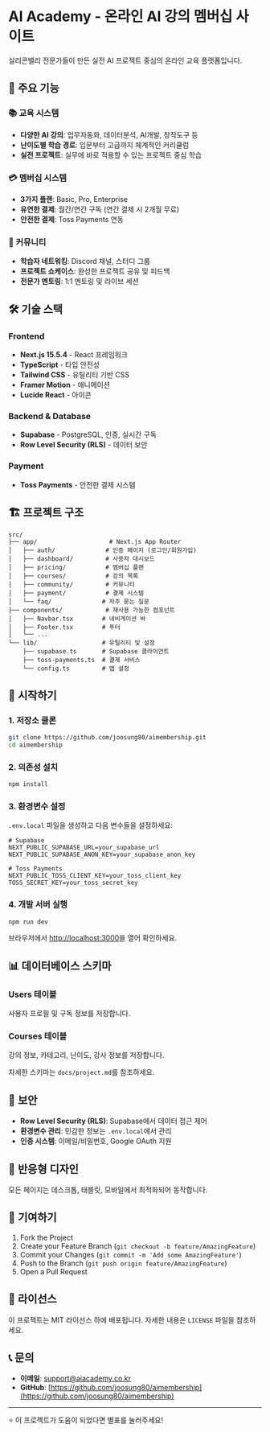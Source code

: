 # AI Academy - 온라인 AI 강의 멤버십 사이트

실리콘밸리 전문가들이 만든 실전 AI 프로젝트 중심의 온라인 교육 플랫폼입니다.

## 🚀 주요 기능

### 📚 교육 시스템
- **다양한 AI 강의**: 업무자동화, 데이터분석, AI개발, 창작도구 등
- **난이도별 학습 경로**: 입문부터 고급까지 체계적인 커리큘럼
- **실전 프로젝트**: 실무에 바로 적용할 수 있는 프로젝트 중심 학습

### 💳 멤버십 시스템
- **3가지 플랜**: Basic, Pro, Enterprise
- **유연한 결제**: 월간/연간 구독 (연간 결제 시 2개월 무료)
- **안전한 결제**: Toss Payments 연동

### 👥 커뮤니티
- **학습자 네트워킹**: Discord 채널, 스터디 그룹
- **프로젝트 쇼케이스**: 완성한 프로젝트 공유 및 피드백
- **전문가 멘토링**: 1:1 멘토링 및 라이브 세션

## 🛠 기술 스택

### Frontend
- **Next.js 15.5.4** - React 프레임워크
- **TypeScript** - 타입 안전성
- **Tailwind CSS** - 유틸리티 기반 CSS
- **Framer Motion** - 애니메이션
- **Lucide React** - 아이콘

### Backend & Database
- **Supabase** - PostgreSQL, 인증, 실시간 구독
- **Row Level Security (RLS)** - 데이터 보안

### Payment
- **Toss Payments** - 안전한 결제 시스템

## 🏗 프로젝트 구조

```
src/
├── app/                    # Next.js App Router
│   ├── auth/              # 인증 페이지 (로그인/회원가입)
│   ├── dashboard/         # 사용자 대시보드
│   ├── pricing/           # 멤버십 플랜
│   ├── courses/           # 강의 목록
│   ├── community/         # 커뮤니티
│   ├── payment/           # 결제 시스템
│   └── faq/              # 자주 묻는 질문
├── components/            # 재사용 가능한 컴포넌트
│   ├── Navbar.tsx        # 네비게이션 바
│   ├── Footer.tsx        # 푸터
│   └── ...
└── lib/                  # 유틸리티 및 설정
    ├── supabase.ts       # Supabase 클라이언트
    ├── toss-payments.ts  # 결제 서비스
    └── config.ts         # 앱 설정
```

## 🚀 시작하기

### 1. 저장소 클론
```bash
git clone https://github.com/joosung80/aimembership.git
cd aimembership
```

### 2. 의존성 설치
```bash
npm install
```

### 3. 환경변수 설정
`.env.local` 파일을 생성하고 다음 변수들을 설정하세요:

```env
# Supabase
NEXT_PUBLIC_SUPABASE_URL=your_supabase_url
NEXT_PUBLIC_SUPABASE_ANON_KEY=your_supabase_anon_key

# Toss Payments
NEXT_PUBLIC_TOSS_CLIENT_KEY=your_toss_client_key
TOSS_SECRET_KEY=your_toss_secret_key
```

### 4. 개발 서버 실행
```bash
npm run dev
```

브라우저에서 [http://localhost:3000](http://localhost:3000)을 열어 확인하세요.

## 📊 데이터베이스 스키마

### Users 테이블
사용자 프로필 및 구독 정보를 저장합니다.

### Courses 테이블
강의 정보, 카테고리, 난이도, 강사 정보를 저장합니다.

자세한 스키마는 `docs/project.md`를 참조하세요.

## 🔐 보안

- **Row Level Security (RLS)**: Supabase에서 데이터 접근 제어
- **환경변수 관리**: 민감한 정보는 `.env.local`에서 관리
- **인증 시스템**: 이메일/비밀번호, Google OAuth 지원

## 📱 반응형 디자인

모든 페이지는 데스크톱, 태블릿, 모바일에서 최적화되어 동작합니다.

## 🤝 기여하기

1. Fork the Project
2. Create your Feature Branch (`git checkout -b feature/AmazingFeature`)
3. Commit your Changes (`git commit -m 'Add some AmazingFeature'`)
4. Push to the Branch (`git push origin feature/AmazingFeature`)
5. Open a Pull Request

## 📄 라이선스

이 프로젝트는 MIT 라이선스 하에 배포됩니다. 자세한 내용은 `LICENSE` 파일을 참조하세요.

## 📞 문의

- **이메일**: support@aiacademy.co.kr
- **GitHub**: [https://github.com/joosung80/aimembership](https://github.com/joosung80/aimembership)

---

⭐ 이 프로젝트가 도움이 되었다면 별표를 눌러주세요!